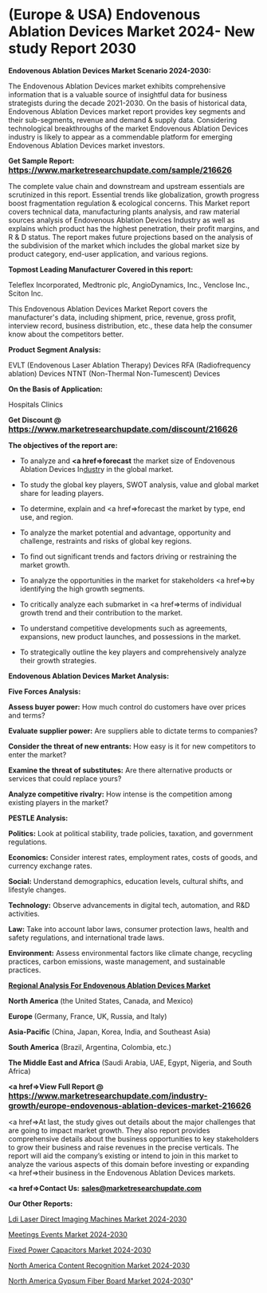 # (Europe & USA) Endovenous Ablation Devices Market 2024- New study Report 2030

<strong>Endovenous Ablation Devices Market Scenario 2024-2030:</strong>

The Endovenous Ablation Devices market exhibits comprehensive information that is a valuable source of insightful data for business strategists during the decade 2021-2030. On the basis of historical data, Endovenous Ablation Devices market report provides key segments and their sub-segments, revenue and demand &amp; supply data. Considering technological breakthroughs of the market Endovenous Ablation Devices industry is likely to appear as a commendable platform for emerging Endovenous Ablation Devices market investors.

<strong>Get Sample Report: <a href=https://www.marketresearchupdate.com/sample/216626><font size=3 color=#0000ff>https://www.marketresearchupdate.com/sample/216626</font></a></strong>

The complete value chain and downstream and upstream essentials are scrutinized in this report. Essential trends like globalization, growth progress boost fragmentation regulation &amp; ecological concerns. This Market report covers technical data, manufacturing plants analysis, and raw material sources analysis of Endovenous Ablation Devices Industry as well as explains which product has the highest penetration, their profit margins, and R & D status. The report makes future projections based on the analysis of the subdivision of the market which includes the global market size by product category, end-user application, and various regions.

<strong>Topmost Leading Manufacturer Covered in this report:</strong>

Teleflex Incorporated, Medtronic plc, AngioDynamics, Inc., Venclose Inc., Sciton Inc.

This Endovenous Ablation Devices Market Report covers the manufacturer's data, including shipment, price, revenue, gross profit, interview record, business distribution, etc., these data help the consumer know about the competitors better.

<strong>Product Segment Analysis: </strong>

EVLT (Endovenous Laser Ablation Therapy) Devices
RFA (Radiofrequency ablation) Devices
NTNT (Non-Thermal Non-Tumescent) Devices

<strong>On the Basis of Application:</strong>

Hospitals
Clinics

<strong>Get Discount @ <a href=https://www.marketresearchupdate.com/discount/216626><font size=3 color=#0000ff>https://www.marketresearchupdate.com/discount/216626</font></a></strong>

<strong><b>The objectives of the report are:</b></strong>

- To analyze and <strong><a href=><strong>forecast</strong></a></strong> the market size of Endovenous Ablation Devices In<a href=ASDF991299>dustr</a>y in the global market.

- To study the global key players, SWOT analysis, value and global market share for leading players.

- To determine, explain and <a href=>forecast</a> the market by type, end use, and region.

- To analyze the market potential and advantage, opportunity and challenge, restraints and risks of global key regions.

- To find out significant trends and factors driving or restraining the market growth.

- To analyze the opportunities in the market for stakeholders <a href=>by</a> identifying the high growth segments.

- To critically analyze each submarket in <a href=>terms</a> of individual growth trend and their contribution to the market.

- To understand competitive developments such as agreements, expansions, new product launches, and possessions in the market.

- To strategically outline the key players and comprehensively analyze their growth strategies.

<strong>Endovenous Ablation Devices Market Analysis:</strong>

<strong>Five Forces Analysis:</strong>

<strong>Assess buyer power:</strong> How much control do customers have over prices and terms?

<strong>Evaluate supplier power:</strong> Are suppliers able to dictate terms to companies?

<strong>Consider the threat of new entrants:</strong> How easy is it for new competitors to enter the market?

<strong>Examine the threat of substitutes:</strong> Are there alternative products or services that could replace yours?

<strong>Analyze competitive rivalry:</strong> How intense is the competition among existing players in the market?

<strong>PESTLE Analysis:</strong>

<strong>Politics:</strong> Look at political stability, trade policies, taxation, and government regulations.

<strong>Economics:</strong> Consider interest rates, employment rates, costs of goods, and currency exchange rates.

<strong>Social:</strong> Understand demographics, education levels, cultural shifts, and lifestyle changes.

<strong>Technology:</strong> Observe advancements in digital tech, automation, and R&D activities.

<strong>Law:</strong> Take into account labor laws, consumer protection laws, health and safety regulations, and international trade laws.

<strong>Environment:</strong> Assess environmental factors like climate change, recycling practices, carbon emissions, waste management, and sustainable practices.

<strong><u><b>Regional Analysis For Endovenous Ablation Devices Market</b></u></strong>

<strong><b>North America</b></strong> (the United States, Canada, and Mexico)

<strong><b>Europe </b></strong>(Germany, France, UK, Russia, and Italy)

<strong><b>Asia-Pacific</b></strong> (China, Japan, Korea, India, and Southeast Asia)

<strong><b>South America</b></strong> (Brazil, Argentina, Colombia, etc.)

<strong><b>The Middle East and Africa</b></strong> (Saudi Arabia, UAE, Egypt, Nigeria, and South Africa)

<strong><a href=>View Full Report</a> @ <a href=https://www.marketresearchupdate.com/industry-growth/europe-endovenous-ablation-devices-market-216626><font size=3 color=#0000ff>https://www.marketresearchupdate.com/industry-growth/europe-endovenous-ablation-devices-market-216626</font></a></strong>

<a href=>At last,</a> the study gives out details about the major challenges that are going to impact market growth. They also report provides comprehensive details about the business opportunities to key stakeholders to grow their business and raise revenues in the precise verticals. The report will aid the company’s existing or intend to join in this market to analyze the various aspects of this domain before investing or expanding <a href=>their</a> business in the Endovenous Ablation Devices markets.

<strong><a href=>Contact Us:</a></strong>
<strong>sales@marketresearchupdate.com</strong>

<strong>Our Other Reports:</strong>

<a href=https://www.linkedin.com/pulse/ldi-laser-direct-imaging-machines-market-2023>Ldi Laser Direct Imaging Machines Market 2024-2030</a>

<a href=https://www.linkedin.com/pulse/meetings-events-market-size-share-outlook-growth>Meetings Events Market 2024-2030</a>

<a href=https://www.linkedin.com/pulse/fixed-power-capacitors-market-size-emerging>Fixed Power Capacitors Market 2024-2030</a>

<a href=https://www.linkedin.com/pulse/north-america-content-recognition-market-size-ltl0f/>North America Content Recognition Market 2024-2030</a>

<a href=https://www.linkedin.com/pulse/north-america-gypsum-fiber-board-market-2023-challenges-krqkc/>North America Gypsum Fiber Board Market 2024-2030</a>"
